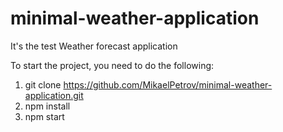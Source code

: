 # minimal-weather-application

It's the test Weather forecast application

To start the project, you need to do the following:

1) git clone https://github.com/MikaelPetrov/minimal-weather-application.git
2) npm install
3) npm start
